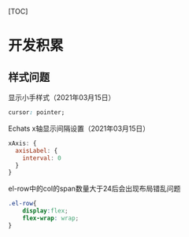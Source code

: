 [TOC]

# 开发积累

## 样式问题

显示小手样式（2021年03月15日）

```css
cursor: pointer;
```



Echats x轴显示间隔设置（2021年03月15日）

```javascript
xAxis: {   
  axisLabel: {
    interval: 0
  }
}
```



el-row中的col的span数量大于24后会出现布局错乱问题

```css
.el-row{
    display:flex;
    flex-wrap: wrap;
}
```

